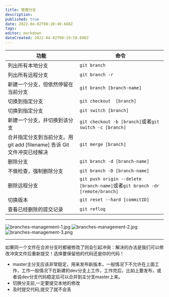 ```yaml
---
title: 管理分支
description: 
published: true
date: 2022-04-02T08:20:49.688Z
tags: 
editor: markdown
dateCreated: 2022-04-02T08:19:58.098Z
---
```


|功能|命令|
|-|-|
|列出所有本地分支|`git branch`|
|列出所有远程分支|`git branch -r`|
|新建一个分支，但依然停留在当前分支|`git branch [branch-name]`|
|切换到指定分支|`git checkout  [branch]`|
|切换到指定分支|`git switch [branch]`|
|新建一个分支，并切换到该分支|`git checkout -b [branch]`或者`git switch -c [branch]`|
|合并指定分支到当前分支。用 git add [filename] 告诉 Git 文件冲突已经解决|`git merge [branch]`|
|删除分支|`git branch -d [branch-name]`|
|不做检查，强制删除分支|`git branch -D [branch-name]`|
|删除远程分支|`git push origin --delete [branch-name]`或者`git branch -dr [remote/branch]`|
|切换版本|`git reset --hard [commitID]`|
|查看已经删除的提交记录|`git reflog`|

---

![branches-management-1.jpg](/InfoTech/Git/branches-management-1.jpg)
![branches-management-2.jpg](/InfoTech/Git/branches-management-2.jpg)
![branches-management-3.png](/InfoTech/Git/branches-management-3.png)

---


如果同一个文件在合并分支时都被修改了则会引起冲突：解决的办法是我们可以修改冲突文件后重新提交！选择要保留他的代码还是你的代码！

- master主分支应该非常稳定，用来发布新版本，一般情况下不允许在上面工作，工作一般情况下在新建的dev分支上工作，工作完后，比如上要发布，或者说dev分支代码稳定后可以合并到主分支master上来。
- 切换分支前,一定要提交本地的修改
- 及时提交代码,提交了就不会丢
